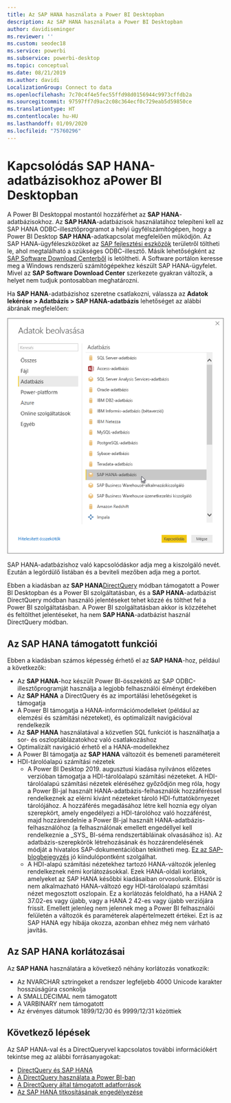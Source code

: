 ```yaml
---
title: Az SAP HANA használata a Power BI Desktopban
description: Az SAP HANA használata a Power BI Desktopban
author: davidiseminger
ms.reviewer: ''
ms.custom: seodec18
ms.service: powerbi
ms.subservice: powerbi-desktop
ms.topic: conceptual
ms.date: 08/21/2019
ms.author: davidi
LocalizationGroup: Connect to data
ms.openlocfilehash: 7c70c4f4e5fec55ffd98d0156944c9973cffdb2a
ms.sourcegitcommit: 97597ff7d9ac2c08c364ecf0c729eab5d59850ce
ms.translationtype: HT
ms.contentlocale: hu-HU
ms.lasthandoff: 01/09/2020
ms.locfileid: "75760296"
---
```

# <a name="connect-to-sap-hana-databases-in-power-bi-desktop"></a>Kapcsolódás SAP HANA-adatbázisokhoz aPower BI Desktopban
A Power BI Desktoppal mostantól hozzáférhet az **SAP HANA**-adatbázisokhoz. Az **SAP HANA**-adatbázisok használatához telepíteni kell az SAP HANA ODBC-illesztőprogramot a helyi ügyfélszámítógépen, hogy a Power BI Desktop **SAP HANA**-adatkapcsolat megfelelően működjön. Az SAP HANA-ügyféleszközöket az [SAP fejlesztési eszközök](https://tools.hana.ondemand.com/#hanatools) területről töltheti le, ahol megtalálható a szükséges ODBC-illesztő. Másik lehetőségként az [SAP Software Download Centerből](https://support.sap.com/swdc) is letöltheti. A Software portálon keresse meg a Windows rendszerű számítógépekhez készült SAP HANA-ügyfelet. Mivel az **SAP Software Download Center** szerkezete gyakran változik, a helyet nem tudjuk pontosabban meghatározni.

Ha **SAP HANA**-adatbázishoz szeretne csatlakozni, válassza az **Adatok lekérése > Adatbázis > SAP HANA-adatbázis** lehetőséget az alábbi ábrának megfelelően:

![](media/desktop-sap-hana/sap-hana-1.png)

SAP HANA-adatbázishoz való kapcsolódáskor adja meg a kiszolgáló nevét. Ezután a legördülő listában és a beviteli mezőben adja meg a portot.

Ebben a kiadásban az **SAP HANA**[DirectQuery](desktop-directquery-sap-hana.md) módban támogatott a Power BI Desktopban és a Power BI szolgáltatásban, és a **SAP HANA**-adatbázist DirectQuery módban használó jelentéseket tehet közzé és tölthet fel a Power BI szolgáltatásban. A Power BI szolgáltatásban akkor is közzétehet és feltölthet jelentéseket, ha nem **SAP HANA**-adatbázist használ DirectQuery módban.

## <a name="supported-features-for-sap-hana"></a>Az SAP HANA támogatott funkciói
Ebben a kiadásban számos képesség érhető el az **SAP HANA**-hoz, például a következők:

* Az **SAP HANA**-hoz készült Power BI-összekötő az SAP ODBC-illesztőprogramját használja a legjobb felhasználói élményt érdekében
* Az **SAP HANA** a DirectQuery és az importálási lehetőségeket is támogatja
* A Power BI támogatja a HANA-információmodelleket (például az elemzési és számítási nézeteket), és optimalizált navigációval rendelkezik
* Az **SAP HANA** használatával a közvetlen SQL funkciót is használhatja a sor- és oszloptáblázatokhoz való csatlakozáshoz
* Optimalizált navigáció érhető el a HANA-modellekhez
* A Power BI támogatja az **SAP HANA** változóit és bemeneti paramétereit
* HDI-tárolóalapú számítási nézetek
  * A Power BI Desktop 2019. augusztusi kiadása nyilvános előzetes verzióban támogatja a HDI-tárolóalapú számítási nézeteket. A HDI-tárolóalapú számítási nézetek eléréséhez győződjön meg róla, hogy a Power BI-jal használt HANA-adatbázis-felhasználók hozzáféréssel rendelkeznek az elérni kívánt nézeteket tároló HDI-futtatókörnyezet tárolójához. A hozzáférés megadásához létre kell hoznia egy olyan szerepkört, amely engedélyezi a HDI-tárolóhoz való hozzáférést, majd hozzárendelnie a Power BI-jal használt HANA-adatbázis-felhasználóhoz (a felhasználónak emellett engedéllyel kell rendelkeznie a \_SYS\_ BI-séma rendszertábláinak olvasásához is). Az adatbázis-szerepkörök létrehozásának és hozzárendelésének módját a hivatalos SAP-dokumentációban tekintheti meg. [Ez az SAP-blogbejegyzés](https://blogs.sap.com/2018/01/24/the-easy-way-to-make-your-hdi-container-accessible-to-a-classic-database-user/) jó kiindulópontként szolgálhat.
  * A HDI-alapú számítási nézetekhez tartozó HANA-változók jelenleg rendelkeznek némi korlátozásokkal. Ezek HANA-oldali korlátok, amelyeket az SAP HANA későbbi kiadásaiban orvosolunk. Először is nem alkalmazható HANA-változó egy HDI-tárolóalapú számítási nézet megosztott oszlopain. Ez a korlátozás feloldható, ha a HANA 2 37.02-es vagy újabb, vagy a HANA 2 42-es vagy újabb verziójára frissít. Emellett jelenleg nem jelennek meg a Power BI felhasználói felületén a változók és paraméterek alapértelmezett értékei. Ezt is az SAP HANA egy hibája okozza, azonban ehhez még nem várható javítás.

## <a name="limitations-of-sap-hana"></a>Az SAP HANA korlátozásai
Az **SAP HANA** használatára a következő néhány korlátozás vonatkozik:

* Az NVARCHAR sztringeket a rendszer legfeljebb 4000 Unicode karakter hosszúságúra csonkolja
* A SMALLDECIMAL nem támogatott
* A VARBINARY nem támogatott
* Az érvényes dátumok 1899/12/30 és 9999/12/31 közöttiek


## <a name="next-steps"></a>Következő lépések
Az SAP HANA-val és a DirectQueryvel kapcsolatos további információkért tekintse meg az alábbi forrásanyagokat:

* [DirectQuery és SAP HANA](desktop-directquery-sap-hana.md)
* [A DirectQuery használata a Power BI-ban](desktop-directquery-about.md)
* [A DirectQuery által támogatott adatforrások](desktop-directquery-data-sources.md)
* [Az SAP HANA titkosításának engedélyezése](desktop-sap-hana-encryption.md)


